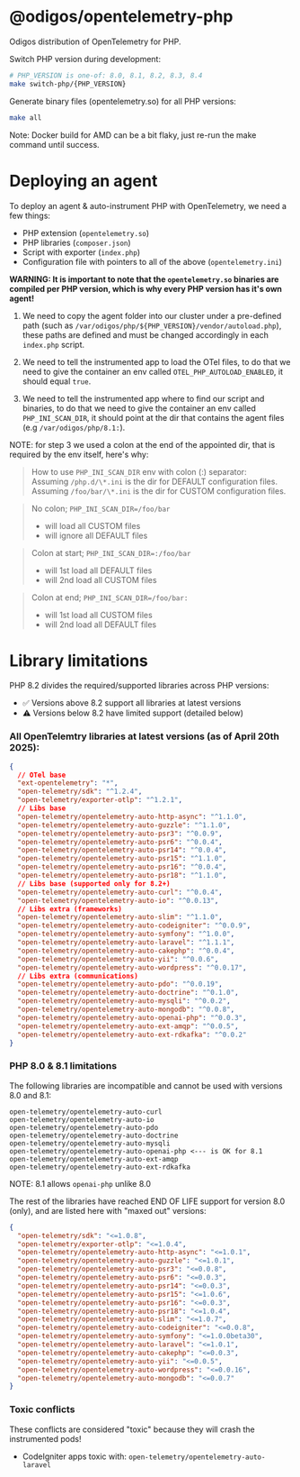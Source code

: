 # @odigos/opentelemetry-php

Odigos distribution of OpenTelemetry for PHP.<br />

Switch PHP version during development:

```bash
# PHP_VERSION is one-of: 8.0, 8.1, 8.2, 8.3, 8.4
make switch-php/{PHP_VERSION}
```

Generate binary files (opentelemetry.so) for all PHP versions:

```bash
make all
```

Note: Docker build for AMD can be a bit flaky, just re-run the make command until success.

# Deploying an agent

To deploy an agent & auto-instrument PHP with OpenTelemetry, we need a few things:

- PHP extension (`opentelemetry.so`)
- PHP libraries (`composer.json`)
- Script with exporter (`index.php`)
- Configuration file with pointers to all of the above (`opentelemetry.ini`)

**WARNING: It is important to note that the `opentelemetry.so` binaries are compiled per PHP version, which is why every PHP version has it's own agent!**

1. We need to copy the agent folder into our cluster under a pre-defined path (such as `/var/odigos/php/${PHP_VERSION}/vendor/autoload.php`), these paths are defined and must be changed accordingly in each `index.php` script.

2. We need to tell the instrumented app to load the OTel files, to do that we need to give the container an env called `OTEL_PHP_AUTOLOAD_ENABLED`, it should equal `true`.

3. We need to tell the instrumented app where to find our script and binaries, to do that we need to give the container an env called `PHP_INI_SCAN_DIR`, it should point at the dir that contains the agent files (e.g `/var/odigos/php/8.1:`).

NOTE: for step 3 we used a colon at the end of the appointed dir, that is required by the env itself, here's why:

> How to use `PHP_INI_SCAN_DIR` env with colon (:) separator:<br />
> Assuming `/php.d/\*.ini` is the dir for DEFAULT configuration files.<br />
> Assuming `/foo/bar/\*.ini` is the dir for CUSTOM configuration files.

> No colon; `PHP_INI_SCAN_DIR=/foo/bar`
>
> - will load all CUSTOM files
> - will ignore all DEFAULT files

> Colon at start; `PHP_INI_SCAN_DIR=:/foo/bar`
>
> - will 1st load all DEFAULT files
> - will 2nd load all CUSTOM files

> Colon at end; `PHP_INI_SCAN_DIR=/foo/bar:`
>
> - will 1st load all CUSTOM files
> - will 2nd load all DEFAULT files

# Library limitations

PHP 8.2 divides the required/supported libraries across PHP versions:

- ✅ Versions above 8.2 support all libraries at latest versions
- ⚠️ Versions below 8.2 have limited support (detailed below)

### All OpenTelemtry libraries at latest versions (as of April 20th 2025):

```json
{
  // OTel base
  "ext-opentelemetry": "*",
  "open-telemetry/sdk": "^1.2.4",
  "open-telemetry/exporter-otlp": "^1.2.1",
  // Libs base
  "open-telemetry/opentelemetry-auto-http-async": "^1.1.0",
  "open-telemetry/opentelemetry-auto-guzzle": "^1.1.0",
  "open-telemetry/opentelemetry-auto-psr3": "^0.0.9",
  "open-telemetry/opentelemetry-auto-psr6": "^0.0.4",
  "open-telemetry/opentelemetry-auto-psr14": "^0.0.4",
  "open-telemetry/opentelemetry-auto-psr15": "^1.1.0",
  "open-telemetry/opentelemetry-auto-psr16": "^0.0.4",
  "open-telemetry/opentelemetry-auto-psr18": "^1.1.0",
  // Libs base (supported only for 8.2+)
  "open-telemetry/opentelemetry-auto-curl": "^0.0.4",
  "open-telemetry/opentelemetry-auto-io": "^0.0.13",
  // Libs extra (frameworks)
  "open-telemetry/opentelemetry-auto-slim": "^1.1.0",
  "open-telemetry/opentelemetry-auto-codeigniter": "^0.0.9",
  "open-telemetry/opentelemetry-auto-symfony": "^1.0.0",
  "open-telemetry/opentelemetry-auto-laravel": "^1.1.1",
  "open-telemetry/opentelemetry-auto-cakephp": "^0.0.4",
  "open-telemetry/opentelemetry-auto-yii": "^0.0.6",
  "open-telemetry/opentelemetry-auto-wordpress": "^0.0.17",
  // Libs extra (communications)
  "open-telemetry/opentelemetry-auto-pdo": "^0.0.19",
  "open-telemetry/opentelemetry-auto-doctrine": "^0.1.0",
  "open-telemetry/opentelemetry-auto-mysqli": "^0.0.2",
  "open-telemetry/opentelemetry-auto-mongodb": "^0.0.8",
  "open-telemetry/opentelemetry-auto-openai-php": "^0.0.3",
  "open-telemetry/opentelemetry-auto-ext-amqp": "^0.0.5",
  "open-telemetry/opentelemetry-auto-ext-rdkafka": "^0.0.2"
}
```

### PHP 8.0 & 8.1 limitations

The following libraries are incompatible and cannot be used with versions 8.0 and 8.1:

```
open-telemetry/opentelemetry-auto-curl
open-telemetry/opentelemetry-auto-io
open-telemetry/opentelemetry-auto-pdo
open-telemetry/opentelemetry-auto-doctrine
open-telemetry/opentelemetry-auto-mysqli
open-telemetry/opentelemetry-auto-openai-php <--- is OK for 8.1
open-telemetry/opentelemetry-auto-ext-amqp
open-telemetry/opentelemetry-auto-ext-rdkafka
```

NOTE: 8.1 allows `openai-php` unlike 8.0

The rest of the libraries have reached END OF LIFE support for version 8.0 (only), and are listed here with "maxed out" versions:

```json
{
  "open-telemetry/sdk": "<=1.0.8",
  "open-telemetry/exporter-otlp": "<=1.0.4",
  "open-telemetry/opentelemetry-auto-http-async": "<=1.0.1",
  "open-telemetry/opentelemetry-auto-guzzle": "<=1.0.1",
  "open-telemetry/opentelemetry-auto-psr3": "<=0.0.8",
  "open-telemetry/opentelemetry-auto-psr6": "<=0.0.3",
  "open-telemetry/opentelemetry-auto-psr14": "<=0.0.3",
  "open-telemetry/opentelemetry-auto-psr15": "<=1.0.6",
  "open-telemetry/opentelemetry-auto-psr16": "<=0.0.3",
  "open-telemetry/opentelemetry-auto-psr18": "<=1.0.4",
  "open-telemetry/opentelemetry-auto-slim": "<=1.0.7",
  "open-telemetry/opentelemetry-auto-codeigniter": "<=0.0.8",
  "open-telemetry/opentelemetry-auto-symfony": "<=1.0.0beta30",
  "open-telemetry/opentelemetry-auto-laravel": "<=1.0.1",
  "open-telemetry/opentelemetry-auto-cakephp": "<=0.0.3",
  "open-telemetry/opentelemetry-auto-yii": "<=0.0.5",
  "open-telemetry/opentelemetry-auto-wordpress": "<=0.0.16",
  "open-telemetry/opentelemetry-auto-mongodb": "<=0.0.7"
}
```

### Toxic conflicts

These conflicts are considered "toxic" because they will crash the instrumented pods!

- CodeIgniter apps toxic with: `open-telemetry/opentelemetry-auto-laravel`
